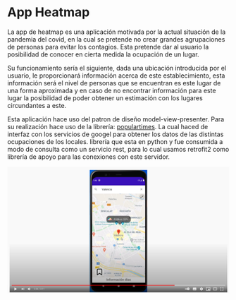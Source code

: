 # App Heatmap


La app de heatmap es una aplicación motivada por la actual situación de la pandemia del covid, en la cual se pretende no crear grandes agrupaciones de personas para evitar los contagios. Esta pretende dar al usuario la posibilidad de conocer en cierta medida la ocupación de un lugar.

Su funcionamiento sería el siguiente, dada una ubicación introducida por el usuario, le proporcionará información acerca de este establecimiento, esta información será el nivel de personas que se encuentran es este lugar de una forma aproximada y en caso de no encontrar información para este lugar la posibilidad de poder obtener un estimación con los lugares circundantes a este.


Esta aplicación hace uso del patron de diseño model-view-presenter. Para su realización hace uso de la librería: [populartimes](https://github.com/m-wrzr/populartimes). La cual haced de interfaz con los servicios de googel para obtener los datos de las distintas ocupaciones de los locales. librería que esta en python y fue consumida a modo de consulta como un servicio rest, para lo cual usamos retrofit2 como librería de apoyo para las conexiones con este servidor.



[![Ver](https://github.com/lugman/heatmap/blob/master/demo-img-video.png)](https://www.youtube.com/watch?v=eS5DTPN3TqA)
